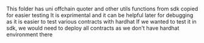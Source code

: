 This folder has uni offchain quoter and other utils functions from sdk copied for easier testing
It is exprimental and it can be helpful later for debugging as it is easier to test various contracts with hardhat
If we wanted to test it in sdk, we would need to deploy all contracts as we don't have hardhat environment there
